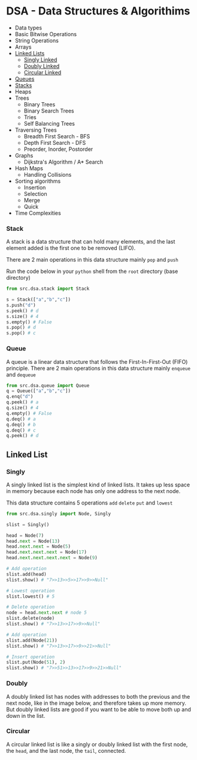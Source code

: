 DSA - Data Structures & Algorithims
===

- Data types
- Basic Bitwise Operations
- String Operations
- Arrays
- [Linked Lists](#linked-list)
  - [Singly Linked](#singly)
  - [Doubly Linked](#doubly)
  - [Circular Linked](#circular)
- [Queues](#queue)
- [Stacks](#stack)
- Heaps
- Trees
  - Binary Trees
  - Binary Search Trees
  - Tries
  - Self Balancing Trees
- Traversing Trees
  - Breadth First Search - BFS
  - Depth First Search - DFS
  - Preorder, Inorder, Postorder
- Graphs
  - Dijkstra's Algorithm / A\* Search
- Hash Maps
  - Handling Collisions
- Sorting algorithms
  - Insertion
  - Selection
  - Merge
  - Quick
- Time Complexities

### Stack

A stack is a data structure that can hold many elements, and the last element added is the 
first one to be removed (LIFO). 

There are 2 main operations in this data structure mainly `pop` and `push`

Run the code below in your `python` shell from the `root` directory (base directory)

```python
from src.dsa.stack import Stack

s = Stack(["a","b","c"])
s.push("d")
s.peek() # d
s.size() # 4
s.empty() # False
s.pop() # d
s.pop() # c
```

### Queue

A queue is a linear data structure that follows the First-In-First-Out (FIFO) principle.
There are 2 main operations in this data structure mainly `enqueue` and `dequeue`

```python
from src.dsa.queue import Queue
q = Queue(["a","b","c"])
q.enq("d")
q.peek() # a
q.size() # 4
q.empty() # False
q.deq() # a
q.deq() # b
q.deq() # c 
q.peek() # d
```

## Linked List

### Singly

A singly linked list is the simplest kind of linked lists. It takes up less space in memory because each node has only one address to the next node.

This data structure contains 5 operations `add` `delete` `put` and `lowest`

```python
from src.dsa.singly import Node, Singly

slist = Singly()

head = Node(7)
head.next = Node(13)
head.next.next = Node(5)
head.next.next.next = Node(17)
head.next.next.next.next = Node(9)

# Add operation
slist.add(head)
slist.show() # "7>>13>>5>>17>>9>>Null"

# Lowest operation
slist.lowest() # 5

# Delete operation
node = head.next.next # node 5
slist.delete(node)
slist.show() # "7>>13>>17>>9>>Null"

# Add operation
slist.add(Node(21))
slist.show() # "7>>13>>17>>9>>21>>Null"

# Insert operation
slist.put(Node(51), 2)
slist.show() # "7>>51>>13>>17>>9>>21>>Null"
```

### Doubly

A doubly linked list has nodes with addresses to both the previous and the next node, like in the image below, and therefore takes up more memory. But doubly linked lists are good if you want to be able to move both up and down in the list.

### Circular

A circular linked list is like a singly or doubly linked list with the first node, the `head`, and the last node, the `tail`, connected.